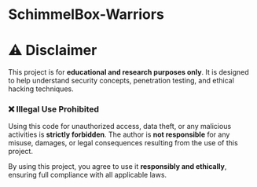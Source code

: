 # SchimmelBox-Warriors

# ⚠️ Disclaimer  

This project is for **educational and research purposes only**. It is designed to help understand security concepts, penetration testing, and ethical hacking techniques.  

### ❌ Illegal Use Prohibited  
Using this code for unauthorized access, data theft, or any malicious activities is **strictly forbidden**. The author is **not responsible** for any misuse, damages, or legal consequences resulting from the use of this project.  

By using this project, you agree to use it **responsibly and ethically**, ensuring full compliance with all applicable laws.  
